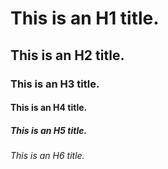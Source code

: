 # This is an H1 title.
## This is an H2 title.
### This is an H3 title.
#### This is an H4 title.
##### This is an H5 title.
###### This is an H6 title.
